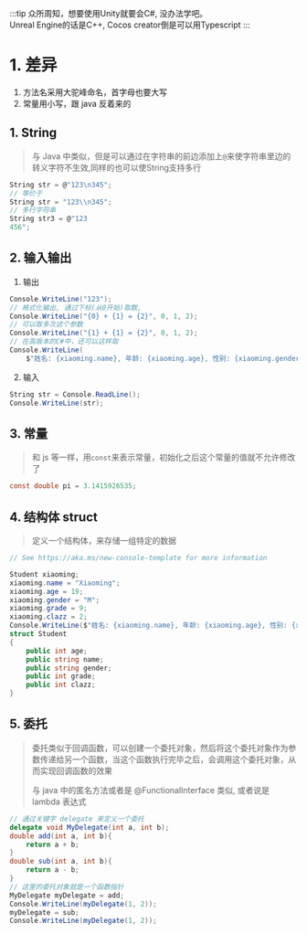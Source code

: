 :::tip
众所周知，想要使用Unity就要会C#, 没办法学吧。<br/>
Unreal Engine的话是C++, Cocos creator倒是可以用Typescript
:::
# 1. 差异
1. 方法名采用大驼峰命名，首字母也要大写
2. 常量用小写，跟 java 反着来的

## 1. String
> 与 Java 中类似，但是可以通过在字符串的前边添加上`@`来使字符串里边的转义字符不生效,同样的也可以使String支持多行
```cs
String str = @"123\n345";
// 等价于
String str = "123\\n345";
// 多行字符串
String str3 = @"123
456";
```

## 2. 输入输出
1. 输出
```cs
Console.WriteLine("123"); 
// 格式化输出, 通过下标(从0开始)取数,
Console.WriteLine("{0} + {1} = {2}", 0, 1, 2);
// 可以取多次这个参数
Console.WriteLine("{1} + {1} = {2}", 0, 1, 2);
// 在高版本的C#中，还可以这样取
Console.WriteLine(
    $"姓名: {xiaoming.name}, 年龄: {xiaoming.age}, 性别: {xiaoming.gender}, 年级: {xiaoming.grade} 班: {xiaoming.clazz}");
```
2. 输入
```cs 
String str = Console.ReadLine();
Console.WriteLine(str);
```

## 3. 常量
> 和 js 等一样，用`const`来表示常量，初始化之后这个常量的值就不允许修改了

```cs
const double pi = 3.1415926535;
```

## 4. 结构体 struct
> 定义一个结构体，来存储一组特定的数据

```cs
// See https://aka.ms/new-console-template for more information

Student xiaoming;
xiaoming.name = "Xiaoming";
xiaoming.age = 19;
xiaoming.gender = "M";
xiaoming.grade = 9;
xiaoming.clazz = 2;
Console.WriteLine($"姓名: {xiaoming.name}, 年龄: {xiaoming.age}, 性别: {xiaoming.gender}, 年级: {xiaoming.grade} 班: {xiaoming.clazz}");
struct Student
{
    public int age;
    public string name;
    public string gender;
    public int grade;
    public int clazz;
}
```
## 5. 委托
> 委托类似于回调函数，可以创建一个委托对象，然后将这个委托对象作为参数传递给另一个函数，当这个函数执行完毕之后，会调用这个委托对象，从而实现回调函数的效果
> 
> 与 java 中的匿名方法或者是 @FunctionalInterface 类似, 或者说是 lambda 表达式

```cs
// 通过关键字 delegate 来定义一个委托
delegate void MyDelegate(int a, int b);
double add(int a, int b){
    return a + b;
}
double sub(int a, int b){
    return a - b;
}
// 这里的委托对象就是一个函数指针
MyDelegate myDelegate = add;
Console.WriteLine(myDelegate(1, 2));
myDelegate = sub;
Console.WriteLine(myDelegate(1, 2));
```
